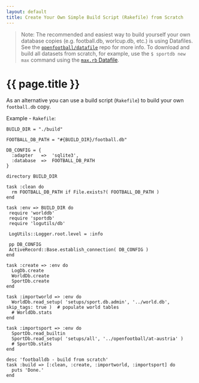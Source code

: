 ```yaml
---
layout: default
title: Create Your Own Simple Build Script (Rakefile) from Scratch
---
```


> Note: The recommended and easiest way to build yourself
> your own database copies (e.g. football.db, worlcup.db, etc.)
> is using Datafiles. See the
> [`openfootball/datafile`](https://github.com/openfootball/datafile) repo
> for more info. To download and build all datasets from scratch, for example,
> use the `$ sportdb new max` command using
> the [`max.rb` Datafile](https://github.com/openfootball/datafile/blob/master/max.rb).



# {{ page.title }}


As an alternative you can use a build script (`Rakefile`)
to build your own `football.db` copy.


Example - `Rakefile`:

~~~
BUILD_DIR = "./build"

FOOTBALL_DB_PATH = "#{BUILD_DIR}/football.db"

DB_CONFIG = {
  :adapter   =>  'sqlite3',
  :database  =>  FOOTBALL_DB_PATH
}

directory BUILD_DIR

task :clean do
  rm FOOTBALL_DB_PATH if File.exists?( FOOTBALL_DB_PATH )
end

task :env => BUILD_DIR do
 require 'worlddb'  
 require 'sportdb'
 require 'logutils/db'

 LogUtils::Logger.root.level = :info

 pp DB_CONFIG
 ActiveRecord::Base.establish_connection( DB_CONFIG )
end

task :create => :env do
  LogDb.create
  WorldDb.create
  SportDb.create
end

task :importworld => :env do
  WorldDb.read_setup( 'setups/sport.db.admin', '../world.db', skip_tags: true )  # populate world tables
  # WorldDb.stats
end

task :importsport => :env do
  SportDb.read_builtin
  SportDb.read_setup( 'setups/all', '../openfootball/at-austria' )
  # SportDb.stats
end

desc 'footballdb - build from scratch'
task :build => [:clean, :create, :importworld, :importsport] do
  puts 'Done.'
end
~~~
